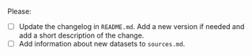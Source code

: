 Please:
- [ ] Update the changelog in `README.md`. Add a new version if needed and add a short description of the change.
- [ ] Add information about new datasets to `sources.md`.
